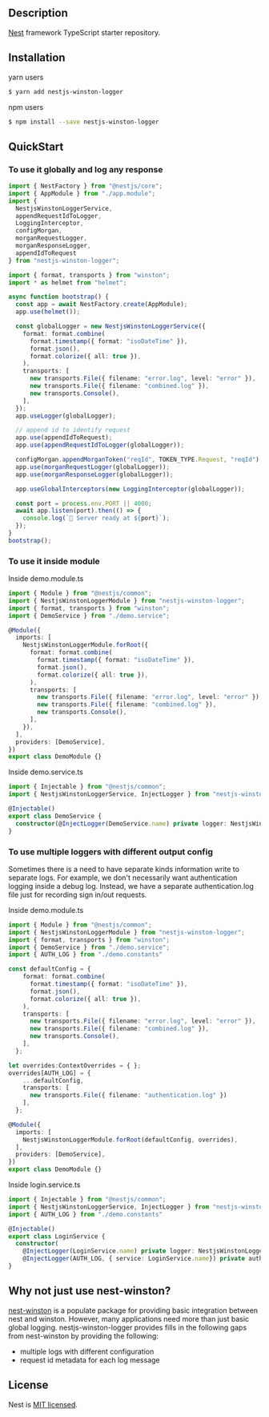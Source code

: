 ## Description

[Nest](https://github.com/nestjs/nest) framework TypeScript starter repository.

## Installation
yarn users
```bash
$ yarn add nestjs-winston-logger
```

npm users
```bash
$ npm install --save nestjs-winston-logger
```

## QuickStart

### To use it globally and log any response

```ts
import { NestFactory } from "@nestjs/core";
import { AppModule } from "./app.module";
import {
  NestjsWinstonLoggerService,
  appendRequestIdToLogger,
  LoggingInterceptor,
  configMorgan,
  morganRequestLogger,
  morganResponseLogger,
  appendIdToRequest
} from "nestjs-winston-logger";

import { format, transports } from "winston";
import * as helmet from "helmet";

async function bootstrap() {
  const app = await NestFactory.create(AppModule);
  app.use(helmet());

  const globalLogger = new NestjsWinstonLoggerService({
    format: format.combine(
      format.timestamp({ format: "isoDateTime" }),
      format.json(),
      format.colorize({ all: true }),
    ),
    transports: [
      new transports.File({ filename: "error.log", level: "error" }),
      new transports.File({ filename: "combined.log" }),
      new transports.Console(),
    ],
  });
  app.useLogger(globalLogger);

  // append id to identify request
  app.use(appendIdToRequest);
  app.use(appendRequestIdToLogger(globalLogger));

  configMorgan.appendMorganToken("reqId", TOKEN_TYPE.Request, "reqId");
  app.use(morganRequestLogger(globalLogger));
  app.use(morganResponseLogger(globalLogger));

  app.useGlobalInterceptors(new LoggingInterceptor(globalLogger));

  const port = process.env.PORT || 4000;
  await app.listen(port).then(() => {
    console.log(`🚀 Server ready at ${port}`);
  });
}
bootstrap();
```

### To use it inside module

Inside demo.module.ts

```ts
import { Module } from "@nestjs/common";
import { NestjsWinstonLoggerModule } from "nestjs-winston-logger";
import { format, transports } from "winston";
import { DemoService } from "./demo.service";

@Module({
  imports: [
    NestjsWinstonLoggerModule.forRoot({
      format: format.combine(
        format.timestamp({ format: "isoDateTime" }),
        format.json(),
        format.colorize({ all: true }),
      ),
      transports: [
        new transports.File({ filename: "error.log", level: "error" }),
        new transports.File({ filename: "combined.log" }),
        new transports.Console(),
      ],
    }),
  ],
  providers: [DemoService],
})
export class DemoModule {}
```

Inside demo.service.ts

```ts
import { Injectable } from "@nestjs/common";
import { NestjsWinstonLoggerService, InjectLogger } from "nestjs-winston-logger";

@Injectable()
export class DemoService {
  constructor(@InjectLogger(DemoService.name) private logger: NestjsWinstonLoggerService) {}
}
```

### To use multiple loggers with different output config

Sometimes there is a need to have separate kinds information write to separate logs.  For example, we don't necessarily want authentication logging inside a debug log.  Instead, we have a separate authentication.log file just for recording sign in/out requests.

Inside demo.module.ts

```ts
import { Module } from "@nestjs/common";
import { NestjsWinstonLoggerModule } from "nestjs-winston-logger";
import { format, transports } from "winston";
import { DemoService } from "./demo.service";
import { AUTH_LOG } from "./demo.constants"

const defaultConfig = {
    format: format.combine(
      format.timestamp({ format: "isoDateTime" }),
      format.json(),
      format.colorize({ all: true }),
    ),
    transports: [
      new transports.File({ filename: "error.log", level: "error" }),
      new transports.File({ filename: "combined.log" }),
      new transports.Console(),
    ],
  };

let overrides:ContextOverrides = { };
overrides[AUTH_LOG] = {
    ...defaultConfig,
    transports: [
      new transports.File({ filename: "authentication.log" })
    ],
  };

@Module({
  imports: [
    NestjsWinstonLoggerModule.forRoot(defaultConfig, overrides),
  ],
  providers: [DemoService],
})
export class DemoModule {}
```

Inside login.service.ts

```ts
import { Injectable } from "@nestjs/common";
import { NestjsWinstonLoggerService, InjectLogger } from "nestjs-winston-logger";
import { AUTH_LOG } from "./demo.constants"

@Injectable()
export class LoginService {
  constructor(
    @InjectLogger(LoginService.name) private logger: NestjsWinstonLoggerService,
    @InjectLogger(AUTH_LOG, { service: LoginService.name}) private authLogger: NestjsWinstonLoggerService) { }
}
```

## Why not just use nest-winston?

[nest-winston](https://www.npmjs.com/package/nest-winston) is a populate package for providing basic integration between nest and winston.  However, many applications need more than just basic global logging.  nestjs-winston-logger provides fills in the following gaps from nest-winston by providing the following:

* multiple logs with different configuration
* request id metadata for each log message

## License

Nest is [MIT licensed](LICENSE).
